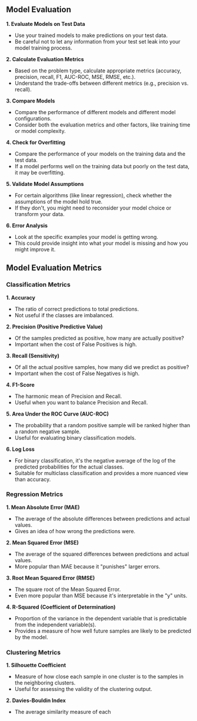 ## Model Evaluation

**1. Evaluate Models on Test Data**
- Use your trained models to make predictions on your test data.
- Be careful not to let any information from your test set leak into your model training process.

**2. Calculate Evaluation Metrics**
- Based on the problem type, calculate appropriate metrics (accuracy, precision, recall, F1, AUC-ROC, MSE, RMSE, etc.).
- Understand the trade-offs between different metrics (e.g., precision vs. recall).

**3. Compare Models**
- Compare the performance of different models and different model configurations.
- Consider both the evaluation metrics and other factors, like training time or model complexity.

**4. Check for Overfitting**
- Compare the performance of your models on the training data and the test data.
- If a model performs well on the training data but poorly on the test data, it may be overfitting.

**5. Validate Model Assumptions**
- For certain algorithms (like linear regression), check whether the assumptions of the model hold true.
- If they don't, you might need to reconsider your model choice or transform your data.

**6. Error Analysis**
- Look at the specific examples your model is getting wrong.
- This could provide insight into what your model is missing and how you might improve it.


## Model Evaluation Metrics

### Classification Metrics

**1. Accuracy**
- The ratio of correct predictions to total predictions.
- Not useful if the classes are imbalanced.

**2. Precision (Positive Predictive Value)**
- Of the samples predicted as positive, how many are actually positive?
- Important when the cost of False Positives is high.

**3. Recall (Sensitivity)**
- Of all the actual positive samples, how many did we predict as positive?
- Important when the cost of False Negatives is high.

**4. F1-Score**
- The harmonic mean of Precision and Recall.
- Useful when you want to balance Precision and Recall.

**5. Area Under the ROC Curve (AUC-ROC)**
- The probability that a random positive sample will be ranked higher than a random negative sample.
- Useful for evaluating binary classification models.

**6. Log Loss**
- For binary classification, it's the negative average of the log of the predicted probabilities for the actual classes.
- Suitable for multiclass classification and provides a more nuanced view than accuracy.

### Regression Metrics

**1. Mean Absolute Error (MAE)**
- The average of the absolute differences between predictions and actual values.
- Gives an idea of how wrong the predictions were.

**2. Mean Squared Error (MSE)**
- The average of the squared differences between predictions and actual values.
- More popular than MAE because it "punishes" larger errors.

**3. Root Mean Squared Error (RMSE)**
- The square root of the Mean Squared Error.
- Even more popular than MSE because it's interpretable in the "y" units.

**4. R-Squared (Coefficient of Determination)**
- Proportion of the variance in the dependent variable that is predictable from the independent variable(s).
- Provides a measure of how well future samples are likely to be predicted by the model.

### Clustering Metrics

**1. Silhouette Coefficient**
- Measure of how close each sample in one cluster is to the samples in the neighboring clusters.
- Useful for assessing the validity of the clustering output.

**2. Davies-Bouldin Index**
- The average similarity measure of each
